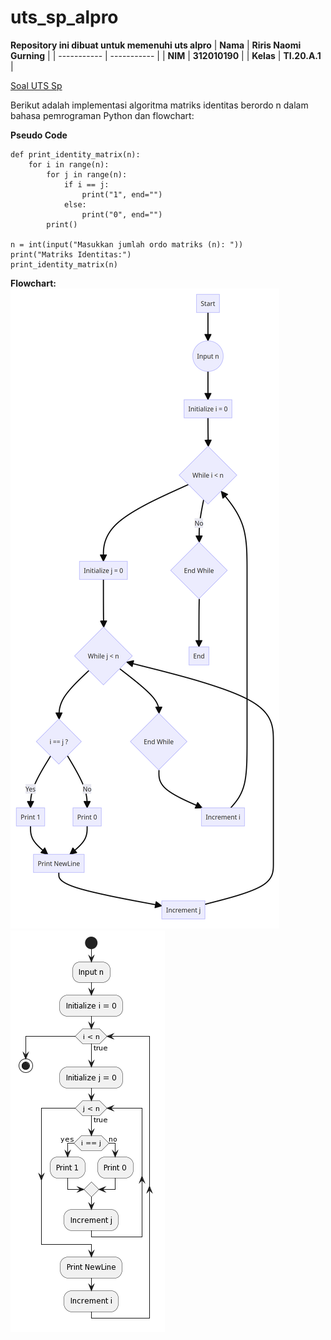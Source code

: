 # uts_sp_alpro

<strong>Repository ini dibuat untuk memenuhi uts alpro</strong>
| <strong>Nama</strong>      | <strong>Riris Naomi Gurning</strong>  |
| ----------- | ----------- |
| <strong>NIM</strong>     | <strong>312010190</strong>       |
| <strong>Kelas</strong>   | <strong>TI.20.A.1</strong>        |

[Soal UTS Sp](Soal_Tugas_Sp.pdf)
<p>Berikut adalah implementasi algoritma matriks identitas berordo n dalam bahasa pemrograman Python dan flowchart:</p>

<b>Pseudo Code</b>
```
def print_identity_matrix(n):
    for i in range(n):
        for j in range(n):
            if i == j:
                print("1", end="")
            else:
                print("0", end="")
        print()

n = int(input("Masukkan jumlah ordo matriks (n): "))
print("Matriks Identitas:")
print_identity_matrix(n)
```

<b>Flowchart:</b>
![Versi Mermaid](flowchart.png)
![Versi PlanUML](flowchart1.png)
